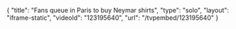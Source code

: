 {
    "title": "Fans queue in Paris to buy Neymar shirts",
    "type": "solo",
    "layout": "iframe-static",
    "videoId": "123195640",
    "url": "\/tvpembed\/123195640"
}